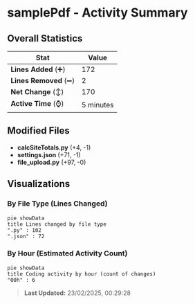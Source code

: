 # samplePdf - Activity Summary 

## Overall Statistics

| Stat                   | Value                                                             |
| ---------------------- | ----------------------------------------------------------------- |
| **Lines Added** (➕)   | 172                                          |
| **Lines Removed** (➖) | 2                                        |
| **Net Change** (↕)    | 170                |
| **Active Time** (⌚)   | 5 minutes |


## Modified Files
- **calcSiteTotals.py** (+4, -1)
- **settings.json** (+71, -1)
- **file_upload.py** (+97, -0)

## Visualizations

### By File Type (Lines Changed)

```mermaid
pie showData
title Lines changed by file type
".py" : 102
".json" : 72
```

### By Hour (Estimated Activity Count)

```mermaid
pie showData
title Coding activity by hour (count of changes)
"00h" : 6
```


> **Last Updated:** 23/02/2025, 00:29:28